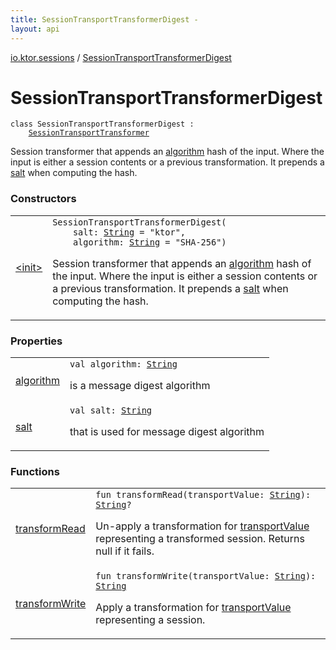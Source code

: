 ```yaml
---
title: SessionTransportTransformerDigest - 
layout: api
---
```


<div class='api-docs-breadcrumbs'><a href="../index.html">io.ktor.sessions</a> / <a href="./index.html">SessionTransportTransformerDigest</a></div>

# SessionTransportTransformerDigest

<div class="signature"><code><span class="keyword">class </span><span class="identifier">SessionTransportTransformerDigest</span>&nbsp;<span class="symbol">:</span>&nbsp;<br/>&nbsp;&nbsp;&nbsp;&nbsp;<a href="../-session-transport-transformer/index.html"><span class="identifier">SessionTransportTransformer</span></a></code></div>

Session transformer that appends an <a href="algorithm.html">algorithm</a> hash of the input.
Where the input is either a session contents or a previous transformation.
It prepends a <a href="salt.html">salt</a> when computing the hash.

### Constructors

<table class="api-docs-table">
<tbody>
<tr>
<td markdown="1">

<a href="-init-.html">&lt;init&gt;</a>


</td>
<td markdown="1">
<div class="signature"><code><span class="identifier">SessionTransportTransformerDigest</span><span class="symbol">(</span><br/>&nbsp;&nbsp;&nbsp;&nbsp;<span class="parameterName" id="io.ktor.sessions.SessionTransportTransformerDigest$<init>(kotlin.String, kotlin.String)/salt">salt</span><span class="symbol">:</span>&nbsp;<a href="https://kotlinlang.org/api/latest/jvm/stdlib/kotlin/-string/index.html"><span class="identifier">String</span></a>&nbsp;<span class="symbol">=</span>&nbsp;"ktor"<span class="symbol">, </span><br/>&nbsp;&nbsp;&nbsp;&nbsp;<span class="parameterName" id="io.ktor.sessions.SessionTransportTransformerDigest$<init>(kotlin.String, kotlin.String)/algorithm">algorithm</span><span class="symbol">:</span>&nbsp;<a href="https://kotlinlang.org/api/latest/jvm/stdlib/kotlin/-string/index.html"><span class="identifier">String</span></a>&nbsp;<span class="symbol">=</span>&nbsp;"SHA-256"<span class="symbol">)</span></code></div>

Session transformer that appends an <a href="-init-.html#io.ktor.sessions.SessionTransportTransformerDigest$<init>(kotlin.String, kotlin.String)/algorithm">algorithm</a> hash of the input.
Where the input is either a session contents or a previous transformation.
It prepends a <a href="-init-.html#io.ktor.sessions.SessionTransportTransformerDigest$<init>(kotlin.String, kotlin.String)/salt">salt</a> when computing the hash.


</td>
</tr>
</tbody>
</table>

### Properties

<table class="api-docs-table">
<tbody>
<tr>
<td markdown="1">

<a href="algorithm.html">algorithm</a>


</td>
<td markdown="1">
<div class="signature"><code><span class="keyword">val </span><span class="identifier">algorithm</span><span class="symbol">: </span><a href="https://kotlinlang.org/api/latest/jvm/stdlib/kotlin/-string/index.html"><span class="identifier">String</span></a></code></div>

is a message digest algorithm


</td>
</tr>
<tr>
<td markdown="1">

<a href="salt.html">salt</a>


</td>
<td markdown="1">
<div class="signature"><code><span class="keyword">val </span><span class="identifier">salt</span><span class="symbol">: </span><a href="https://kotlinlang.org/api/latest/jvm/stdlib/kotlin/-string/index.html"><span class="identifier">String</span></a></code></div>

that is used for message digest algorithm


</td>
</tr>
</tbody>
</table>

### Functions

<table class="api-docs-table">
<tbody>
<tr>
<td markdown="1">

<a href="transform-read.html">transformRead</a>


</td>
<td markdown="1">
<div class="signature"><code><span class="keyword">fun </span><span class="identifier">transformRead</span><span class="symbol">(</span><span class="parameterName" id="io.ktor.sessions.SessionTransportTransformerDigest$transformRead(kotlin.String)/transportValue">transportValue</span><span class="symbol">:</span>&nbsp;<a href="https://kotlinlang.org/api/latest/jvm/stdlib/kotlin/-string/index.html"><span class="identifier">String</span></a><span class="symbol">)</span><span class="symbol">: </span><a href="https://kotlinlang.org/api/latest/jvm/stdlib/kotlin/-string/index.html"><span class="identifier">String</span></a><span class="symbol">?</span></code></div>

Un-apply a transformation for <a href="transform-read.html#io.ktor.sessions.SessionTransportTransformerDigest$transformRead(kotlin.String)/transportValue">transportValue</a> representing a transformed session.
Returns null if it fails.


</td>
</tr>
<tr>
<td markdown="1">

<a href="transform-write.html">transformWrite</a>


</td>
<td markdown="1">
<div class="signature"><code><span class="keyword">fun </span><span class="identifier">transformWrite</span><span class="symbol">(</span><span class="parameterName" id="io.ktor.sessions.SessionTransportTransformerDigest$transformWrite(kotlin.String)/transportValue">transportValue</span><span class="symbol">:</span>&nbsp;<a href="https://kotlinlang.org/api/latest/jvm/stdlib/kotlin/-string/index.html"><span class="identifier">String</span></a><span class="symbol">)</span><span class="symbol">: </span><a href="https://kotlinlang.org/api/latest/jvm/stdlib/kotlin/-string/index.html"><span class="identifier">String</span></a></code></div>

Apply a transformation for <a href="transform-write.html#io.ktor.sessions.SessionTransportTransformerDigest$transformWrite(kotlin.String)/transportValue">transportValue</a> representing a session.


</td>
</tr>
</tbody>
</table>
